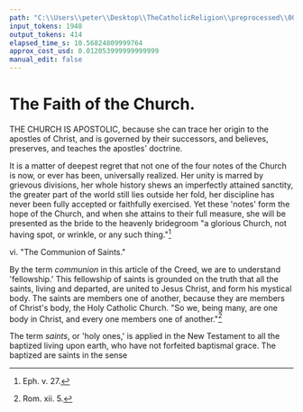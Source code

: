 ```yaml
---
path: "C:\\Users\\peter\\Desktop\\TheCatholicReligion\\preprocessed\\00239.jpg"
input_tokens: 1948
output_tokens: 414
elapsed_time_s: 10.56824809999764
approx_cost_usd: 0.012053999999999999
manual_edit: false
---
```

# The Faith of the Church.

THE CHURCH IS APOSTOLIC, because she can
trace her origin to the apostles of Christ, and
is governed by their successors, and believes,
preserves, and teaches the apostles' doctrine.

It is a matter of deepest regret that not one
of the four notes of the Church is now, or ever
has been, universally realized. Her unity is
marred by grievous divisions, her whole history
shews an imperfectly attained sanctity, the
greater part of the world still lies outside her
fold, her discipline has never been fully accepted
or faithfully exercised. Yet these 'notes' form
the hope of the Church, and when she attains
to their full measure, she will be presented as
the bride to the heavenly bridegroom "a glorious
Church, not having spot, or wrinkle, or any
such thing."[^1]

vi. "The Communion of Saints."

By the term *communion* in this article of the
Creed, we are to understand 'fellowship.' This
fellowship of saints is grounded on the truth
that all the saints, living and departed, are
united to Jesus Christ, and form his mystical
body. The saints are members one of another,
because they are members of Christ's body, the
Holy Catholic Church. "So we, being many,
are one body in Christ, and every one members
one of another."[^2]

The term *saints*, or 'holy ones,' is applied in
the New Testament to all the baptized living
upon earth, who have not forfeited baptismal
grace. The baptized are saints in the sense

[^1]: Eph. v. 27.
[^2]: Rom. xii. 5.